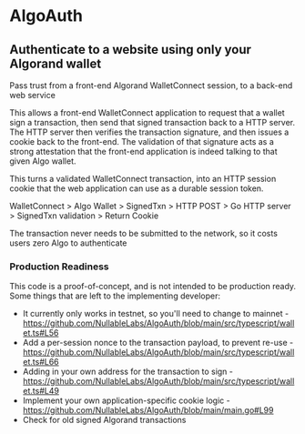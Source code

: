 # AlgoAuth

## Authenticate to a website using only your Algorand wallet

Pass trust from a front-end Algorand WalletConnect session, to a back-end web service

This allows a front-end WalletConnect application to request that a wallet sign a transaction, then send that signed transaction back to a HTTP server. The HTTP server then verifies the transaction signature, and then issues a cookie back to the front-end. The validation of that signature acts as a strong attestation that the front-end application is indeed talking to that given Algo wallet.

This turns a validated WalletConnect transaction, into an HTTP session cookie that the web application can use as a durable session token.

WalletConnect > Algo Wallet > SignedTxn > HTTP POST > Go HTTP server > SignedTxn validation > Return Cookie

The transaction never needs to be submitted to the network, so it costs users zero Algo to authenticate

### Production Readiness
This code is a proof-of-concept, and is not intended to be production ready. Some things that are left to the implementing developer:
* It currently only works in testnet, so you'll need to change to mainnet - https://github.com/NullableLabs/AlgoAuth/blob/main/src/typescript/wallet.ts#L56
* Add a per-session nonce to the transaction payload, to prevent re-use - https://github.com/NullableLabs/AlgoAuth/blob/main/src/typescript/wallet.ts#L66
* Adding in your own address for the transaction to sign - https://github.com/NullableLabs/AlgoAuth/blob/main/src/typescript/wallet.ts#L49
* Implement your own application-specific cookie logic - https://github.com/NullableLabs/AlgoAuth/blob/main/main.go#L99
* Check for old signed Algorand transactions